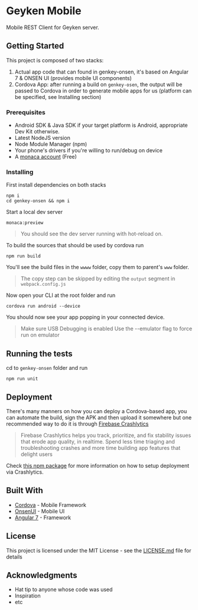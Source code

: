 # Geyken Mobile

Mobile REST Client for Geyken server.

## Getting Started

This project is composed of two stacks: 
1. Actual app code that can found in genkey-onsen, it's based on Angular 7 & ONSEN UI (provides mobile UI components)
2. Cordova App: after running a build on `genkey-osen`, the output will be passed to Cordova in order to generate mobile apps for us (platform can be specified, see Installing section)
### Prerequisites

- Android SDK & Java SDK if your target platform is Android, appropriate Dev Kit otherwise.
- Latest NodeJS version
- Node Module Manager (npm)
- Your phone's drivers if you're willing to run/debug on device 
- A [monaca account](https://monaca.mobi/en/signup/plan) (Free)

### Installing

First install dependencies on both stacks

```
npm i 
cd genkey-onsen && npm i
```

Start a local dev server 

```
monaca:preview
```
> You should see the dev server running with hot-reload on.

To build the sources that should be used by cordova run
```
npm run build
```
You'll see the build files in the `wwww` folder, copy them to parent's `www` folder.
> The copy step can be skipped by editing the `output` segment in `webpack.config.js`

Now open your CLI at the root folder and run 
```
cordova run android --device
```
You should now see your app popping in your connected device.
> Make sure USB Debugging is enabled
> Use the --emulator flag to force run on emulator

## Running the tests

cd to `genkey-onsen` folder and run

```
npm run unit
```



## Deployment
There's many manners on how you can deploy a Cordova-based app, you can automate the build, sign the APK and then upload it somewhere but one recommended way to do it is through [Firebase Crashlytics](https://try.crashlytics.com/)  
>Firebase Crashlytics helps you track, prioritize, and fix stability issues that erode app quality, in realtime. Spend less time triaging and troubleshooting crashes and more time building app features that delight users

Check [this npm package](https://www.npmjs.com/package/cordova-plugin-firebase-crashlytics) for more information on how to setup deployment via Crashlytics.
## Built With

* [Cordova](https://cordova.apache.org/) - Mobile Framework
* [OnsenUI](https://onsen.io/) - Mobile UI
* [Angular 7](https://angular.io/) - Framework

## License

This project is licensed under the MIT License - see the [LICENSE.md](LICENSE.md) file for details

## Acknowledgments

* Hat tip to anyone whose code was used
* Inspiration
* etc


